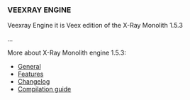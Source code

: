### VEEXRAY ENGINE



Veexray Engine it is Veex edition of the X-Ray Monolith 1.5.3

...



More about X-Ray Monolith engine 1.5.3:

- [General](./doc/MONOLITH-GENERAL.md)
- [Features](./doc/MONOLITH-FEATURES.md)
- [Changelog](./doc/MONOLITH-CHANGELOG.md)
- [Compilation guide](./doc/MONOLITH-COMPILATION.md)



